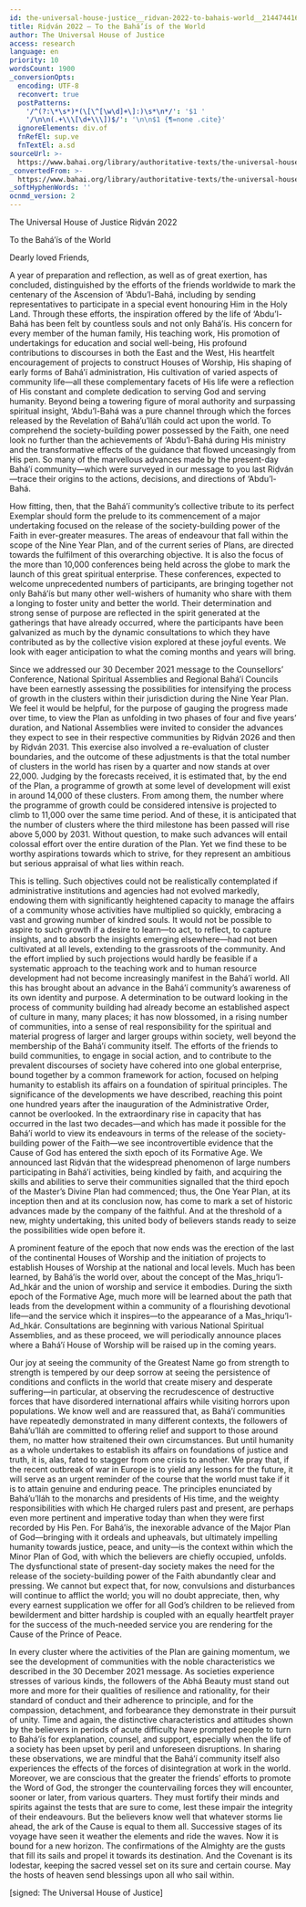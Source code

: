 ```yaml
---
id: the-universal-house-justice__ridvan-2022-to-bahais-world__2144744169__en
title: Riḍván 2022 – To the Bahá’ís of the World
author: The Universal House of Justice
access: research
language: en
priority: 10
wordsCount: 1900
_conversionOpts:
  encoding: UTF-8
  reconvert: true
  postPatterns:
    '/^(?:\*\s*)*(\[\^[\w\d]+\]:)\s*\n*/': '$1 '
    '/\n\n(.+\\\[\d+\\\])$/': '\n\n$1 {¶=none .cite}'
  ignoreElements: div.of
  fnRefEl: sup.ve
  fnTextEl: a.sd
sourceUrl: >-
  https://www.bahai.org/library/authoritative-texts/the-universal-house-of-justice/messages/20220421_001/20220421_001.xhtml
_convertedFrom: >-
  https://www.bahai.org/library/authoritative-texts/the-universal-house-of-justice/messages/20220421_001/20220421_001.xhtml
_softHyphenWords: ''
ocnmd_version: 2
---
```

The Universal House of Justice
Riḍván 2022

To the Bahá’ís of the World

Dearly loved Friends,

A year of preparation and reflection, as well as of great exertion, has concluded, distinguished by the efforts of the friends worldwide to mark the centenary of the Ascension of ‘Abdu’l-Bahá, including by sending representatives to participate in a special event honouring Him in the Holy Land. Through these efforts, the inspiration offered by the life of ‘Abdu’l-Bahá has been felt by countless souls and not only Bahá’ís. His concern for every member of the human family, His teaching work, His promotion of undertakings for education and social well-being, His profound contributions to discourses in both the East and the West, His heartfelt encouragement of projects to construct Houses of Worship, His shaping of early forms of Bahá’í administration, His cultivation of varied aspects of community life—all these complementary facets of His life were a reflection of His constant and complete dedication to serving God and serving humanity. Beyond being a towering figure of moral authority and surpassing spiritual insight, ‘Abdu’l-Bahá was a pure channel through which the forces released by the Revelation of Bahá’u’lláh could act upon the world. To comprehend the society-building power possessed by the Faith, one need look no further than the achievements of ‘Abdu’l-Bahá during His ministry and the transformative effects of the guidance that flowed unceasingly from His pen. So many of the marvellous advances made by the present-day Bahá’í community—which were surveyed in our message to you last Riḍván—trace their origins to the actions, decisions, and directions of ‘Abdu’l-Bahá.

How fitting, then, that the Bahá’í community’s collective tribute to its perfect Exemplar should form the prelude to its commencement of a major undertaking focused on the release of the society-building power of the Faith in ever-greater measures. The areas of endeavour that fall within the scope of the Nine Year Plan, and of the current series of Plans, are directed towards the fulfilment of this overarching objective. It is also the focus of the more than 10,000 conferences being held across the globe to mark the launch of this great spiritual enterprise. These conferences, expected to welcome unprecedented numbers of participants, are bringing together not only Bahá’ís but many other well-wishers of humanity who share with them a longing to foster unity and better the world. Their determination and strong sense of purpose are reflected in the spirit generated at the gatherings that have already occurred, where the participants have been galvanized as much by the dynamic consultations to which they have contributed as by the collective vision explored at these joyful events. We look with eager anticipation to what the coming months and years will bring.

Since we addressed our 30 December 2021 message to the Counsellors’ Conference, National Spiritual Assemblies and Regional Bahá’í Councils have been earnestly assessing the possibilities for intensifying the process of growth in the clusters within their jurisdiction during the Nine Year Plan. We feel it would be helpful, for the purpose of gauging the progress made over time, to view the Plan as unfolding in two phases of four and five years’ duration, and National Assemblies were invited to consider the advances they expect to see in their respective communities by Riḍván 2026 and then by Riḍván 2031. This exercise also involved a re-evaluation of cluster boundaries, and the outcome of these adjustments is that the total number of clusters in the world has risen by a quarter and now stands at over 22,000. Judging by the forecasts received, it is estimated that, by the end of the Plan, a programme of growth at some level of development will exist in around 14,000 of these clusters. From among them, the number where the programme of growth could be considered intensive is projected to climb to 11,000 over the same time period. And of these, it is anticipated that the number of clusters where the third milestone has been passed will rise above 5,000 by 2031. Without question, to make such advances will entail colossal effort over the entire duration of the Plan. Yet we find these to be worthy aspirations towards which to strive, for they represent an ambitious but serious appraisal of what lies within reach.

This is telling. Such objectives could not be realistically contemplated if administrative institutions and agencies had not evolved markedly, endowing them with significantly heightened capacity to manage the affairs of a community whose activities have multiplied so quickly, embracing a vast and growing number of kindred souls. It would not be possible to aspire to such growth if a desire to learn—to act, to reflect, to capture insights, and to absorb the insights emerging elsewhere—had not been cultivated at all levels, extending to the grassroots of the community. And the effort implied by such projections would hardly be feasible if a systematic approach to the teaching work and to human resource development had not become increasingly manifest in the Bahá’í world. All this has brought about an advance in the Bahá’í community’s awareness of its own identity and purpose. A determination to be outward looking in the process of community building had already become an established aspect of culture in many, many places; it has now blossomed, in a rising number of communities, into a sense of real responsibility for the spiritual and material progress of larger and larger groups within society, well beyond the membership of the Bahá’í community itself. The efforts of the friends to build communities, to engage in social action, and to contribute to the prevalent discourses of society have cohered into one global enterprise, bound together by a common framework for action, focused on helping humanity to establish its affairs on a foundation of spiritual principles. The significance of the developments we have described, reaching this point one hundred years after the inauguration of the Administrative Order, cannot be overlooked. In the extraordinary rise in capacity that has occurred in the last two decades—and which has made it possible for the Bahá’í world to view its endeavours in terms of the release of the society-building power of the Faith—we see incontrovertible evidence that the Cause of God has entered the sixth epoch of its Formative Age. We announced last Riḍván that the widespread phenomenon of large numbers participating in Bahá’í activities, being kindled by faith, and acquiring the skills and abilities to serve their communities signalled that the third epoch of the Master’s Divine Plan had commenced; thus, the One Year Plan, at its inception then and at its conclusion now, has come to mark a set of historic advances made by the company of the faithful. And at the threshold of a new, mighty undertaking, this united body of believers stands ready to seize the possibilities wide open before it.

A prominent feature of the epoch that now ends was the erection of the last of the continental Houses of Worship and the initiation of projects to establish Houses of Worship at the national and local levels. Much has been learned, by Bahá’ís the world over, about the concept of the Mas_hriqu’l-Ad_hkár and the union of worship and service it embodies. During the sixth epoch of the Formative Age, much more will be learned about the path that leads from the development within a community of a flourishing devotional life—and the service which it inspires—to the appearance of a Mas_hriqu’l-Ad_hkár. Consultations are beginning with various National Spiritual Assemblies, and as these proceed, we will periodically announce places where a Bahá’í House of Worship will be raised up in the coming years.

Our joy at seeing the community of the Greatest Name go from strength to strength is tempered by our deep sorrow at seeing the persistence of conditions and conflicts in the world that create misery and desperate suffering—in particular, at observing the recrudescence of destructive forces that have disordered international affairs while visiting horrors upon populations. We know well and are reassured that, as Bahá’í communities have repeatedly demonstrated in many different contexts, the followers of Bahá’u’lláh are committed to offering relief and support to those around them, no matter how straitened their own circumstances. But until humanity as a whole undertakes to establish its affairs on foundations of justice and truth, it is, alas, fated to stagger from one crisis to another. We pray that, if the recent outbreak of war in Europe is to yield any lessons for the future, it will serve as an urgent reminder of the course that the world must take if it is to attain genuine and enduring peace. The principles enunciated by Bahá’u’lláh to the monarchs and presidents of His time, and the weighty responsibilities with which He charged rulers past and present, are perhaps even more pertinent and imperative today than when they were first recorded by His Pen. For Bahá’ís, the inexorable advance of the Major Plan of God—bringing with it ordeals and upheavals, but ultimately impelling humanity towards justice, peace, and unity—is the context within which the Minor Plan of God, with which the believers are chiefly occupied, unfolds. The dysfunctional state of present-day society makes the need for the release of the society-building power of the Faith abundantly clear and pressing. We cannot but expect that, for now, convulsions and disturbances will continue to afflict the world; you will no doubt appreciate, then, why every earnest supplication we offer for all God’s children to be relieved from bewilderment and bitter hardship is coupled with an equally heartfelt prayer for the success of the much-needed service you are rendering for the Cause of the Prince of Peace.

In every cluster where the activities of the Plan are gaining momentum, we see the development of communities with the noble characteristics we described in the 30 December 2021 message. As societies experience stresses of various kinds, the followers of the Abhá Beauty must stand out more and more for their qualities of resilience and rationality, for their standard of conduct and their adherence to principle, and for the compassion, detachment, and forbearance they demonstrate in their pursuit of unity. Time and again, the distinctive characteristics and attitudes shown by the believers in periods of acute difficulty have prompted people to turn to Bahá’ís for explanation, counsel, and support, especially when the life of a society has been upset by peril and unforeseen disruptions. In sharing these observations, we are mindful that the Bahá’í community itself also experiences the effects of the forces of disintegration at work in the world. Moreover, we are conscious that the greater the friends’ efforts to promote the Word of God, the stronger the countervailing forces they will encounter, sooner or later, from various quarters. They must fortify their minds and spirits against the tests that are sure to come, lest these impair the integrity of their endeavours. But the believers know well that whatever storms lie ahead, the ark of the Cause is equal to them all. Successive stages of its voyage have seen it weather the elements and ride the waves. Now it is bound for a new horizon. The confirmations of the Almighty are the gusts that fill its sails and propel it towards its destination. And the Covenant is its lodestar, keeping the sacred vessel set on its sure and certain course. May the hosts of heaven send blessings upon all who sail within.

\[signed: The Universal House of Justice\]
